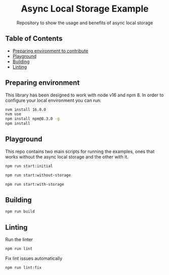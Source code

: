 <h1 align="center">Async Local Storage Example</h1>

<p align="center">
  Repository to show the usage and benefits of async local storage
</p>

## Table of Contents

* [Preparing environment to contribute](#preparing-environment)
* [Playground](#playground)
* [Building](#building)
* [Linting](#linting)

## Preparing environment

This library has been designed to work with node v16 and npm 8. In order to configure your local environment you can run:

```bash
nvm install 16.0.0
nvm use
npm install npm@8.3.0 -g
npm install
```

## Playground

This repo contains two main scripts for running the examples, ones that works without the async local storage and the other with it.

```bash
npm run start:initial
```


```bash
npm run start:without-storage
```

```bash
npm run start:with-storage
```

## Building

```bash
npm run build
```

## Linting

Run the linter

```bash
npm run lint
```

Fix lint issues automatically

```bash
npm run lint:fix
```
